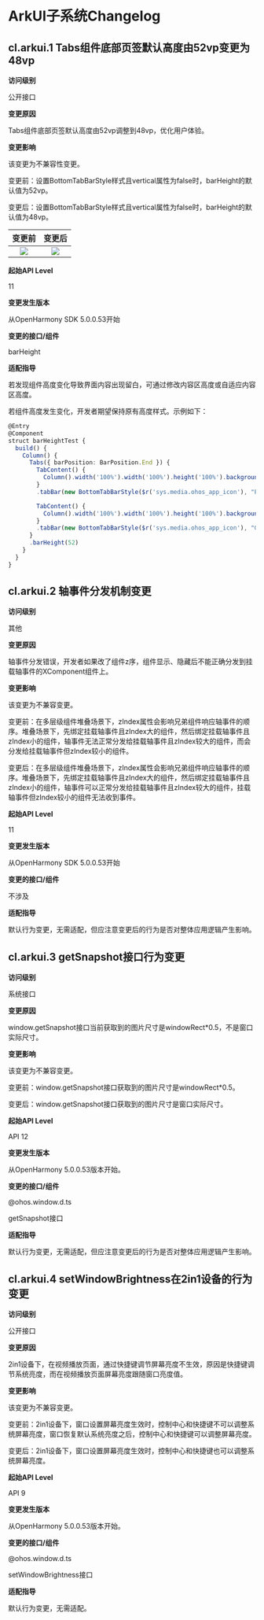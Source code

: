 # ArkUI子系统Changelog

## cl.arkui.1 Tabs组件底部页签默认高度由52vp变更为48vp

**访问级别**

公开接口

**变更原因**

Tabs组件底部页签默认高度由52vp调整到48vp，优化用户体验。

**变更影响**

该变更为不兼容性变更。

变更前：设置BottomTabBarStyle样式且vertical属性为false时，barHeight的默认值为52vp。

变更后：设置BottomTabBarStyle样式且vertical属性为false时，barHeight的默认值为48vp。

|               变更前                |              变更后               |
| :---------------------------------: | :-------------------------------: |
| ![](figures/before_tabs_barHeight.jpg) | ![](figures/after_tabs_barHeight.jpg) |

**起始API Level**

11

**变更发生版本**

从OpenHarmony SDK 5.0.0.53开始

**变更的接口/组件**

barHeight

**适配指导**

若发现组件高度变化导致界面内容出现留白，可通过修改内容区高度或自适应内容区高度。

若组件高度发生变化，开发者期望保持原有高度样式。示例如下：

```ts
@Entry
@Component
struct barHeightTest {
  build() {
    Column() {
      Tabs({ barPosition: BarPosition.End }) {
        TabContent() {
          Column().width('100%').width('100%').height('100%').backgroundColor(Color.Pink)
        }
        .tabBar(new BottomTabBarStyle($r('sys.media.ohos_app_icon'), "Pink"))

        TabContent() {
          Column().width('100%').width('100%').height('100%').backgroundColor(Color.Green)
        }
        .tabBar(new BottomTabBarStyle($r('sys.media.ohos_app_icon'), "Green"))
      }
      .barHeight(52)
    }
  }
}
```

## cl.arkui.2 轴事件分发机制变更

**访问级别**

其他

**变更原因**

轴事件分发错误，开发者如果改了组件z序，组件显示、隐藏后不能正确分发到挂载轴事件的XComponent组件上。

**变更影响**

该变更为不兼容变更。

变更前：在多层级组件堆叠场景下，zIndex属性会影响兄弟组件响应轴事件的顺序。堆叠场景下，先绑定挂载轴事件且zIndex大的组件，然后绑定挂载轴事件且zIndex小的组件，轴事件无法正常分发给挂载轴事件且zIndex较大的组件，而会分发给挂载轴事件但zIndex较小的组件。

变更后：在多层级组件堆叠场景下，zIndex属性会影响兄弟组件响应轴事件的顺序。堆叠场景下，先绑定挂载轴事件且zIndex大的组件，然后绑定挂载轴事件且zIndex小的组件，轴事件可以正常分发给挂载轴事件且zIndex较大的组件，挂载轴事件但zIndex较小的组件无法收到事件。

**起始API Level**

11

**变更发生版本**

从OpenHarmony SDK 5.0.0.53开始

**变更的接口/组件**

不涉及

**适配指导**

默认行为变更，无需适配，但应注意变更后的行为是否对整体应用逻辑产生影响。

## cl.arkui.3 getSnapshot接口行为变更

**访问级别**

系统接口

**变更原因**

window.getSnapshot接口当前获取到的图片尺寸是windowRect*0.5，不是窗口实际尺寸。

**变更影响**

该变更为不兼容变更。

变更前：window.getSnapshot接口获取到的图片尺寸是windowRect*0.5。

变更后：window.getSnapshot接口获取到的图片尺寸是窗口实际尺寸。

**起始API Level**

API 12

**变更发生版本**

从OpenHarmony 5.0.0.53版本开始。

**变更的接口/组件**

@ohos.window.d.ts

getSnapshot接口

**适配指导**

默认行为变更，无需适配，但应注意变更后的行为是否对整体应用逻辑产生影响。

## cl.arkui.4 setWindowBrightness在2in1设备的行为变更

**访问级别**

公开接口

**变更原因**

2in1设备下，在视频播放页面，通过快捷键调节屏幕亮度不生效，原因是快捷键调节系统亮度，而在视频播放页面屏幕亮度跟随窗口亮度值。

**变更影响**

该变更为不兼容变更。

变更前：2in1设备下，窗口设置屏幕亮度生效时，控制中心和快捷键不可以调整系统屏幕亮度，窗口恢复默认系统亮度之后，控制中心和快捷键可以调整屏幕亮度。

变更后：2in1设备下，窗口设置屏幕亮度生效时，控制中心和快捷键也可以调整系统屏幕亮度。

**起始API Level**

API 9

**变更发生版本**

从OpenHarmony 5.0.0.53版本开始。

**变更的接口/组件**

@ohos.window.d.ts

setWindowBrightness接口

**适配指导**

默认行为变更，无需适配。